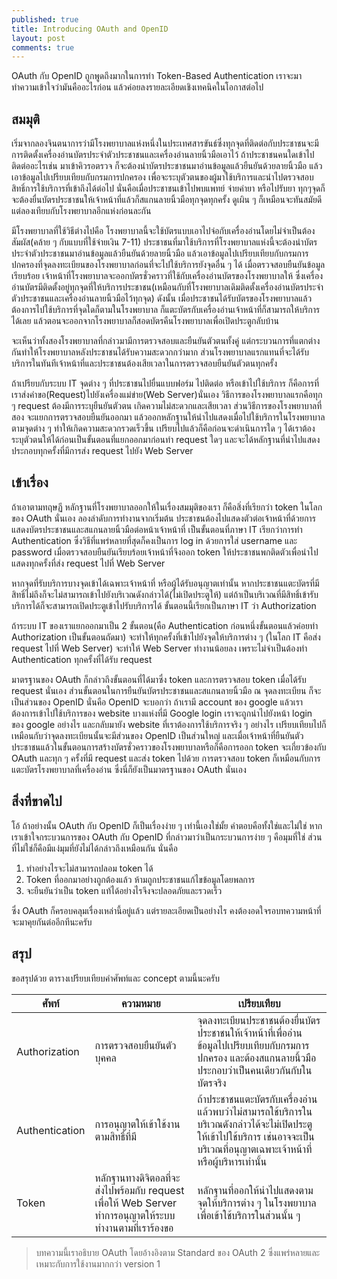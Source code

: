 ```yaml
---
published: true
title: Introducing OAuth and OpenID
layout: post
comments: true
---
```

OAuth กับ OpenID ถูกพูดถึงมากในการทำ Token-Based Authentication เราจะมาทำความเข้าใจว่ามันคืออะไรก่อน แล้วค่อยลงรายละเอียดเชิงเทคนิคในโอกาสต่อไป


## สมมุติ
เริ่มจากลองจินตนาการว่ามีโรงพยาบาลแห่งหนึ่งในประเทศสารขันธ์ซึ่งทุกจุดที่ติดต่อกับประชาชนจะมีการติดตั้งเครื่องอ่านบัตรประจำตัวประชาชนและเครื่องอ่านลายนิ้วมือเอาไว้
ถ้าประชาชนคนใดเข้าไปติดต่ออะไรเช่น มาเข้าคิวรอตรวจ ก็จะต้องนำบัตรประชาชนมาอ่านข้อมูลแล้วยืนยันด้วยลายนิ้วมือ แล้วเอาข้อมูลไปเปรียบเทียบกับกรมการปกครอง
เพื่อจะระบุตัวตนของผู้มาใช้บริการและนำไปตรวจสอบสิทธิ์การใช้บริการที่เข้าถึงได้ต่อไป
นั่นคือเมื่อประชาชนเข้าไปพบแพทย์ จ่ายค่ายา หรือไปรับยา ทุกๆจุดก็จะต้องยื่นบัตรประชาชนให้เจ้าหน้าที่แล้วก็สแกนลายนิ้วมือทุกจุดทุกครั้ง ดูเผิน ๆ ก็เหมือนจะทันสมัยดี แต่ลองเทียบกับโรงพยาบาลอีกแห่งก่อนละกัน

มีโรงพยาบาลที่ใช้วิธีต่างไปคือ โรงพยาบาลนี้จะใช้บัตรแบบเอาไปจ่อกับเครื่องอ่านโดยไม่จำเป็นต้องสัมผัส(คล้าย ๆ กับแบบที่ใช้จ่ายเงิน 7-11)
ประชาชนที่มาใช้บริการที่โรงพยาบาลแห่งนี้จะต้องนำบัตรประจำตัวประชาชนมาอ่านข้อมูลแล้วยืนยันด้วยลายนิ้วมือ แล้วเอาข้อมูลไปเปรียบเทียบกับกรมการปกครองที่จุดลงทะเบียนของโรงพยาบาลก่อนที่จะไปใช้บริการยังจุดอื่น ๆ ได้
เมื่อตรวจสอบยืนยันข้อมูลเรียบร้อย เจ้าหน้าที่โรงพยาบาลจะออกบัตรชั่วคราวที่ใช้กับเครื่องอ่านบัตรของโรงพยาบาลให้ ซึ่งเครื่องอ่านบัตรมีติดตั้งอยู่ทุกจุดที่ให้บริการประชาชน(เหมือนกับที่โรงพยาบาลเดิมติดตั้งเครื่องอ่านบัตรประจำตัวประชาชนและเครื่องอ่านลายนิ้วมือไว้ทุกจุด)
ดังนั้น เมื่อประชาชนได้รับบัตรของโรงพยาบาลแล้วต้องการไปใช้บริการที่จุดใดก็ตามในโรงพยาบาล ก็แตะบัตรกับเครื่องอ่านเจ้าหน้าที่ก็สามารถให้บริการได้เลย แล้วตอนจะออกจากโรงพยาบาลก็สอดบัตรคืนโรงพยาบาลเพื่อเปิดประตูกลับบ้าน

จะเห็นว่าทั้งสองโรงพยาบาลที่กล่าวมามีการตรวจสอบและยืนยันตัวตนทั้งคู่ แต่กระบวนการที่แตกต่างกันทำให้โรงพยาบาลหลังประชาชนได้รับความสะดวกกว่ามาก
ส่วนโรงพยาบาลแรกแทนที่จะได้รับบริการในทันทีเจ้าหน้าที่และประชาชนต้องเสียเวลาในการตรวจสอบยืนยันตัวตนทุกครั้ง

ถ้าเปรียบกับระบบ IT จุดต่าง ๆ ที่ประชาชนไปยื่นแบบฟอร์ม ไปติดต่อ หรือเข้าไปใช้บริการ ก็คือการที่เราส่งคำขอ(Request)ไปยังเครื่องแม่ข่าย(Web Server)นั่นเอง วิธีการของโรงพยาบาลแรกคือทุก ๆ request ต้องมีการระบุยืนยันตัวตน เกิดความไม่สะดวกและเสียเวลา
ส่วนวิธีการของโรงพยาบาลที่สอง จะแยกการตรวจสอบยืนยันออกมา แล้วออกหลักฐานให้นำไปแสดงเมื่อไปใช้บริการในโรงพยาบาลตามจุดต่าง ๆ ทำให้เกิดความสะดวกรวดเร็วขึ้น
เปรียบไปแล้วก็คือก่อนจะดำเนินการใด ๆ ได้เราต้องระบุตัวตนให้ได้ก่อนเป็นขั้นตอนที่แยกออกมาก่อนทำ request ใดๆ และจะได้หลักฐานที่นำไปแสดงประกอบทุกครั้งที่มีการส่ง request ไปยัง Web Server

## เข้าเรื่อง
ถ้าเอาตามทฤษฏี หลักฐานที่โรงพยาบาลออกให้ในเรื่องสมมุติของเรา ก็คือสิ่งที่เรียกว่า token ในโลกของ OAuth นั่นเอง
ลองลำดับการทำงานจากเริ่มต้น ประชาชนต้องไปแสดงตัวต่อเจ้าหน้าที่ด้วยการแสดงบัตรประชาชนและสแกนลายนิ้วมือต่อหน้าเจ้าหน้าที่ เป็นขั้นตอนที่ภาษา IT เรียกว่าการทำ Authentication
ซึ่งวิธีที่แพร่หลายที่สุดก็คงเป็นการ log in ด้วยการใส่ username และ password เมื่อตรวจสอบยืนยันเรียบร้อยเจ้าหน้าที่จึงออก token ให้ประชาชนพกติดตัวเพื่อนำไปแสดงทุกครั้งที่ส่ง request ไปที่ Web Server

หากจุดที่รับบริการบางจุดเข้าได้เฉพาะเจ้าหน้าที่ หรือผู้ได้รับอนุญาตเท่านั้น หากประชาชนแตะบัตรที่มีสิทธิ์ไม่ถึงก็จะไม่สามารถเข้าไปยังบริเวณดังกล่าวได้(ไม่เปิดประตูให้) แต่ถ้าเป็นบริเวณที่มีสิทธิ์เข้ารับบริการได้ก็จะสามารถเปิดประตูเข้าไปรับบริการได้
ขั้นตอนนี้เรียกเป็นภาษา IT ว่า Authorization

ถ้าระบบ IT ของเราแยกออกมาเป็น 2 ขั้นตอน(คือ Authentication ก่อนหนึ่งขั้นตอนแล้วค่อยทำ Authorization เป็นขั้นตอนถัดมา) จะทำให้ทุกครั้งที่เข้าไปยังจุดให้บริการต่าง ๆ (ในโลก IT คือส่ง request ไปที่ Web Server)
จะทำให้ Web Server ทำงานน้อยลง เพราะไม่จำเป็นต้องทำ Authentication ทุกครั้งที่ได้รับ request

มาตรฐานของ OAuth ก็กล่าวถึงขั้นตอนที่ได้มาซึ่ง token และการตรวจสอบ token เมื่อได้รับ request นั่นเอง ส่วนขั้นตอนในการยืนยันบัตรประชาชนและสแกนลายนิ้วมือ ณ จุดลงทะเบียน ก็จะเป็นส่วนของ OpenID
นั่นคือ OpenID จะบอกว่า ถ้าเรามี account ของ google แล้วเราต้องการเข้าไปใช้บริการของ website บางแห่งที่มี Google login เราจะถูกนำไปยังหน้า login ของ google อย่างไร และกลับมายัง website ที่เราต้องการใช้บริการจริง ๆ อย่างไร
เปรียบเทียบไปก็เหมือนกับว่าจุดลงทะเบียนนั้นจะมีส่วนของ OpenID เป็นส่วนใหญ่ และเมื่อเจ้าหน้าที่ยืนยันตัวประชาชนแล้วในขั้นตอนการสร้างบัตรชั่วคราวของโรงพยาบาลหรือก็คือการออก token จะเกี่ยวข้องกับ OAuth
และทุก ๆ ครั้งที่มี request และส่ง token ไปด้วย การตรวจสอบ token ก็เหมือนกับการแตะบัตรโรงพยาบาลที่เครื่องอ่าน ซึ่งนี่ก็ยังเป็นมาตรฐานของ OAuth นั่นเอง

## สิ่งที่ขาดไป
โอ้ ถ้าอย่างนั้น OAuth กับ OpenID ก็เป็นเรื่องง่าย ๆ เท่านี้เองใช่มั้ย คำตอบคือทั้งใช่และไม่ใช่ หากเราเข้าใจกระบวนการของ OAuth กับ OpenID ที่กล่าวมาว่าเป็นกระบวนการง่าย ๆ คือมุมที่ใช่ ส่วนที่ไม่ใช่ก็คือมีแง่มุมที่ยังไม่ได้กล่าวถึงเหมือนกัน
นั่นคือ

1. ทำอย่างไรจะไม่สามารถปลอม token ได้
2. Token ที่ออกมาอย่างถูกต้องแล้ว ห้ามถูกประชาชนแก้ไขข้อมูลโดยพลการ
3. จะยืนยันว่าเป็น token แท้ได้อย่างไรจึงจะปลอดภัยและรวดเร็ว

ซึ่ง OAuth ก็ครอบคลุมเรื่องเหล่านี้อยู่แล้ว แต่รายละเอียดเป็นอย่างไร คงต้องอดใจรอบทความหน้าที่จะมาคุยกันต่ออีกทีนะครับ

## สรุป
ขอสรุปด้วย ตารางเปรียบเทียบคำศัพท์และ concept ตามนี้นะครับ

| ศัพท์  | ความหมาย | เปรียบเทียบ  |
|----------------|----------------------------------------------------------------------------------------|------------------------------------------------------------------------------------------------------------------------------------------|
| Authorization | การตรวจสอบยืนยันตัวบุคคล    | จุดลงทะเบียนประชาชนต้องยื่นบัตรประชาชนให้เจ้าหน้าที่เพื่ออ่านข้อมูลไปเปรียบเทียบกับกรมการปกครอง และต้องสแกนลายนิ้วมือประกอบว่าเป็นคนเดียวกันกับในบัตรจริง                              |
| Authentication | การอนุญาตให้เข้าใช้งานตามสิทธิ์ที่มี          | ถ้าประชาชนแตะบัตรกับเครื่องอ่านแล้วพบว่าไม่สามารถใช้บริการในบริเวณดังกล่าวได้จะไม่เปิดประตูให้เข้าไปใช้บริการ เช่นอาจจะเป็นบริเวณที่อนุญาตเฉพาะเจ้าหน้าที่หรือผู้บริหารเท่านั้น                                       |
| Token | หลักฐานทางดิจิตอลที่จะส่งไปพร้อมกับ request เพื่อให้ Web Server ทำการอนุญาตให้ระบบทำงานตามที่เราร้องขอ                | หลักฐานที่ออกให้นำไปแสดงตามจุดให้บริการต่าง ๆ ในโรงพยาบาล เพื่อเข้าใช้บริการในส่วนนั้น ๆ                |

> บทความนี้เราอธิบาย OAuth โดยอ้างอิงตาม Standard ของ OAuth 2 ซึ่งแพร่หลายและเหมาะกับการใช้งานมากกว่า version 1